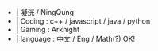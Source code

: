- |  凝洸 / NingQung
- |  Coding : c++ / javascript / java / python
- |  Gaming : Arknight
- |  language : 中文 / Eng / Math(?) OK!

<!---
NingQung/NingQung is a ✨ special ✨ repository because its `README.md` (this file) appears on your GitHub profile.
You can click the Preview link to take a look at your changes.
--->
